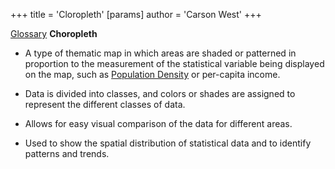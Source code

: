 +++
 title = 'Cloropleth'
[params]
	author = 'Carson West'
+++

 [Glossary](./../glossary/)
**Choropleth**

- A type of thematic map in which areas are shaded or patterned in proportion to the measurement of the statistical variable being displayed on the map, such as [Population Density](./../population-density/) or per-capita income.


- Data is divided into classes, and colors or shades are assigned to represent the different classes of data.


- Allows for easy visual comparison of the data for different areas.


- Used to show the spatial distribution of statistical data and to identify patterns and trends.